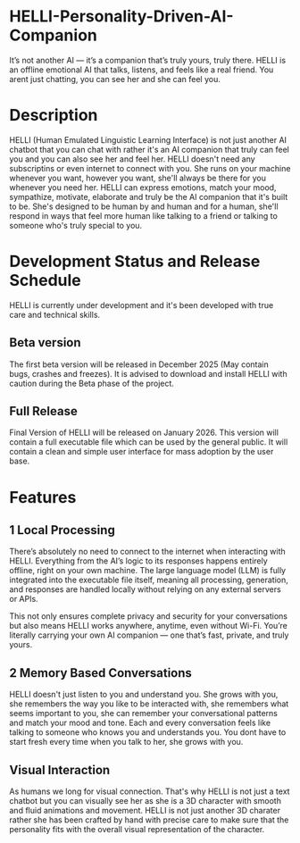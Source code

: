 # HELLI-Personality-Driven-AI-Companion
It’s not another AI — it’s a companion that’s truly yours, truly there. HELLI is an offline emotional AI that talks, listens, and feels like a real friend. You arent just chatting, you can see her and she can feel you.

# Description
HELLI (Human Emulated Linguistic Learning Interface) is not just another AI chatbot that you can chat with rather it's an AI companion that truly can feel you and you can also see her and feel her. HELLI doesn't need any subscriptins or even internet to connect with you. She runs on your machine whenever you want, however you want, she'll always be there for you whenever you need her. HELLI can express emotions, match your mood, sympathize, motivate, elaborate and truly be the AI companion that it's built to be. She's designed to be human by and human and for a human, she'll respond in ways that feel more human like talking to a friend or talking to someone who's truly special to you.

# Development Status and Release Schedule
HELLI is currently under development and it's been developed with true care and technical skills. 
## Beta version
The first beta version will be released in December 2025 (May contain bugs, crashes and freezes). It is advised to download and install HELLI with caution during the Beta phase of the project.
## Full Release
Final Version of HELLI will be released on January 2026. This version will contain a full executable file which can be used by the general public. It will contain a clean and simple user interface for mass adoption by the user base.
# Features
## 1 Local Processing
There’s absolutely no need to connect to the internet when interacting with HELLI. Everything  from the AI’s logic to its responses happens entirely offline, right on your own machine. The large language model (LLM) is fully integrated into the executable file itself, meaning all processing, generation, and responses are handled locally without relying on any external servers or APIs.

This not only ensures complete privacy and security for your conversations but also means HELLI works anywhere, anytime, even without Wi-Fi. You’re literally carrying your own AI companion — one that’s fast, private, and truly yours.

## 2 Memory Based Conversations
HELLI doesn't just listen to you and understand you. She grows with you, she remembers the way you like to be interacted with, she remembers what seems important to you, she can remember your conversational patterns and match your mood and tone. Each and every conversation feels like talking to someone who knows you and understands you. You dont have to start fresh every time when you talk to her, she grows with you.

## Visual Interaction
As humans we long for visual connection. That's why HELLI is not just a text chatbot but you can visually see her as she is a 3D character with smooth and fluid animations and movement. HELLI is not just another 3D charater rather she has been crafted by hand with precise care to make sure that the personality fits with the overall visual representation of the character.
